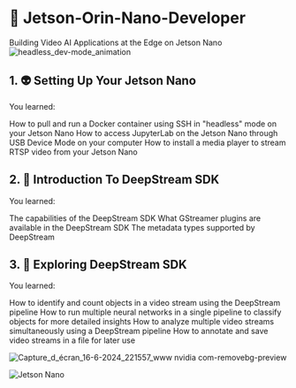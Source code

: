 # 🤖 Jetson-Orin-Nano-Developer
Building Video AI Applications at the Edge on Jetson Nano                      ![headless_dev-mode_animation](https://github.com/hyper-ayoub/Jetson-Orin-Nano-Developer/assets/133155846/1cd73d39-5a1d-4a0a-8e6f-69f0fa7fc1fe)
## 1. 👽 Setting Up Your Jetson Nano
You learned:

How to pull and run a Docker container using SSH in "headless" mode on your Jetson Nano
How to access JupyterLab on the Jetson Nano through USB Device Mode on your computer
How to install a media player to stream RTSP video from your Jetson Nano


## 2. 🦾 Introduction To DeepStream SDK
You learned:

The capabilities of the DeepStream SDK
What GStreamer plugins are available in the DeepStream SDK
The metadata types supported by DeepStream

## 3. 🧠 Exploring DeepStream SDK
You learned:

How to identify and count objects in a video stream using the DeepStream pipeline
How to run multiple neural networks in a single pipeline to classify objects for more detailed insights
How to analyze multiple video streams simultaneously using a DeepStream pipeline
How to annotate and save video streams in a file for later use



![Capture_d_écran_16-6-2024_221557_www nvidia com-removebg-preview](https://github.com/hyper-ayoub/Jetson-Orin-Nano-Developer/assets/133155846/287e3077-c5a4-4a58-bb85-101b805342a8)

![Jetson Nano](https://github.com/hyper-ayoub/Jetson-Orin-Nano-Developer/assets/133155846/2ce6ae5e-05b8-413e-813c-0af857a18411)
